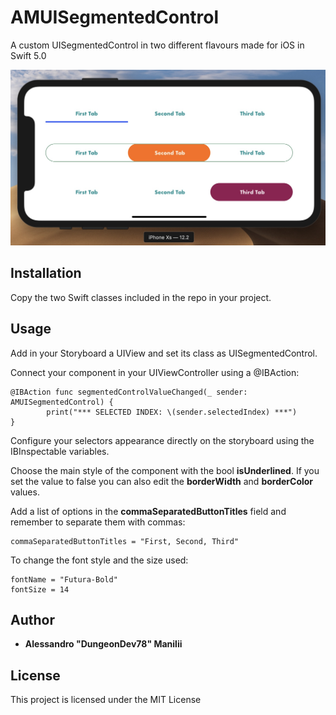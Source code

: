 # AMUISegmentedControl

A custom UISegmentedControl in two different flavours made for iOS in Swift 5.0

![Image description](https://github.com/DungeonDev78/AMUISegmentedControl/blob/master/img001.jpg)

## Installation

Copy the two Swift classes included in the repo in your project.


## Usage

Add in your Storyboard a UIView and set its class as UISegmentedControl.


Connect your component in your UIViewController using a @IBAction:
```
@IBAction func segmentedControlValueChanged(_ sender: AMUISegmentedControl) {
        print("*** SELECTED INDEX: \(sender.selectedIndex) ***")
}
```

Configure your selectors appearance directly on the storyboard using the IBInspectable variables.


Choose the main style of the component with the bool **isUnderlined**. If you set the value to false you can also edit the **borderWidth** and **borderColor** values.

Add a list of options in the **commaSeparatedButtonTitles** field and remember to separate them with commas:

```
commaSeparatedButtonTitles = "First, Second, Third"
```

To change the font style and the size used:
```
fontName = "Futura-Bold"
fontSize = 14
```

## Author

* **Alessandro "DungeonDev78" Manilii**

## License

This project is licensed under the MIT License
